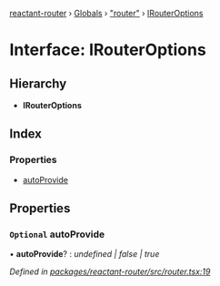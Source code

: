 [reactant-router](../README.md) › [Globals](../globals.md) › ["router"](../modules/_router_.md) › [IRouterOptions](_router_.irouteroptions.md)

# Interface: IRouterOptions

## Hierarchy

* **IRouterOptions**

## Index

### Properties

* [autoProvide](_router_.irouteroptions.md#optional-autoprovide)

## Properties

### `Optional` autoProvide

• **autoProvide**? : *undefined | false | true*

*Defined in [packages/reactant-router/src/router.tsx:19](https://github.com/unadlib/reactant/blob/aaa61ad/packages/reactant-router/src/router.tsx#L19)*
